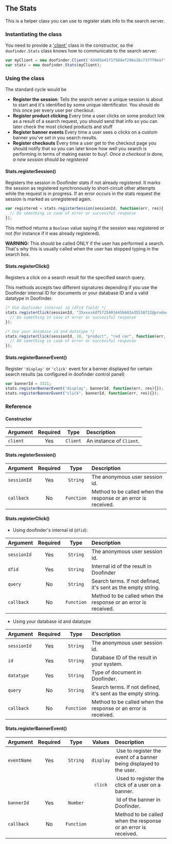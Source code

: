 ## The Stats

This is a helper class you can use to register stats info to the search server.

### Instantiating the class

You need to provide a ['client'](client.md) class in the constructor, so the `doofinder.Stats` class knows how to communicate to the search server.

``` javascript
var myClient = new doofinder.Client('dd485e41f1758def296e1bc7377f8ea7', {zone: 'eu1'});
var stats = new doofinder.Stats(myClient);
```

### Using the class

The standard cycle would be

  * **Register the session**: Tells the search server a unique session is about to start and it's identified by some unique identificator. You should do this once per every user per checkout.
  * **Register product clicking** Every time a user clicks on some product link as a result of a search request, you should send that info so you can later check the most clicked products and stuff
  * **Register banner events** Every time a user sees o clicks on a custom banner you've set in you search results.
  * **Register checkouts** Every time a user get to the checkout page you should notify that so you can later know how well you search is performing in terms of making easier to buy!. _Once a checkout is done, a new session should be registered_

#### Stats.registerSession()

Registers the session in Doofinder stats if not already registered. It marks the session as registered synchronously to short-circuit other attempts while the request is in progress. If an error occurs in the stats request the session is marked as unregistered again.

```javascript
var registered = stats.registerSession(sessionId, function(err, res){
  // Do something in case of error or successful response
});
```

This method returns a `Boolean` value saying if the session was registered or not (for instance if it was already registered).

**WARNING:** This should be called ONLY if the user has performed a search. That's why this is usually called when the user has stopped typing in the search box.

#### Stats.registerClick()

Registers a click on a search result for the specified search query.

This methods accepts two different signatures depending if you use the Doofinder internal ID for documents or your database ID and a valid datatype in Doofinder.

```javascript
/* Use doofinder internal id (dfid field) */
stats.registerClick(sessionId, "35xxxx4df5725401645bb03a35510722@product@d88ba83a49694e66446653c9c4d00c7e", "red car", function(err, res){
  // Do something in case of error or successful response
});

/* Use your database id and datatype */
stats.registerClick(sessionId, 10, "product", "red car", function(err, res){
  // DO something in case of error or successful response
});
```

#### Stats.registerBannerEvent()

Register `'display'` or `'click'` event for a banner displayed for certain search results (as configured in doofinder control panel)

``` javascript
var bannerId = 3321;
stats.registerBannerEvent("display", bannerId, function(err, res){});
stats.registerBannerEvent("click", bannerId, function(err, res){});
```

### Reference

#### Constructor

| Argument | Required | Type | Description |
| :--- | :---: | :---: | :--- |
| `client` | Yes | `Client` | An instance of `Client`. |


#### Stats.registerSession()

| Argument | Required | Type | Description |
| :--- | :---: | :---: | :--- |
| `sessionId` | Yes | `String` | The anonymous user session id. |
| `callback` | No | `Function` | Method to be called when the response or an error is received. |

#### Stats.registerClick()

  * Using doofinder's internal id (`dfid`):
  
  | Argument | Required | Type | Description |
  | :--- | :---: | :---: | :--- |
  | `sessionId` | Yes | `String` | The anonymous user session id. |
  | `dfid` | Yes | `String` | Internal id of the result in Doofinder |
  | `query` | No | `String` | Search terms. If not defined, it's sent as the empty string. |
  | `callback` | No | `Function` | Method to be called when the response or an error is received. |

  * Using your database id and datatype
  
  | Argument | Required | Type | Description |
  | :--- | :---: | :---: | :--- |
  | `sessionId` | Yes | `String` | The anonymous user session id. |
  | `id` | Yes | `String` | Database ID of the result in your system. |
  | `datatype` | Yes | `String` | Type of document in Doofinder. |
  | `query` | No | `String` | Search terms. If not defined, it's sent as the empty string. |
  | `callback` | No | `Function` | Method to be called when the response or an error is received. |

#### Stats.registerBannerEvent()

| Argument | Required | Type | Values | Description |
| :--- | :---: | :---: |:---: | :--- |
| `eventName` | Yes | `String` | `display` | Use to register the event of a banner being displayed to the user. |
|||| `click` | Used to register the click of a user on a banner. |
| `bannerId` | Yes | `Number` || Id of the banner in Doofinder. |
| `callback` | No | `Function` || Method to be called when the response or an error is received. |
